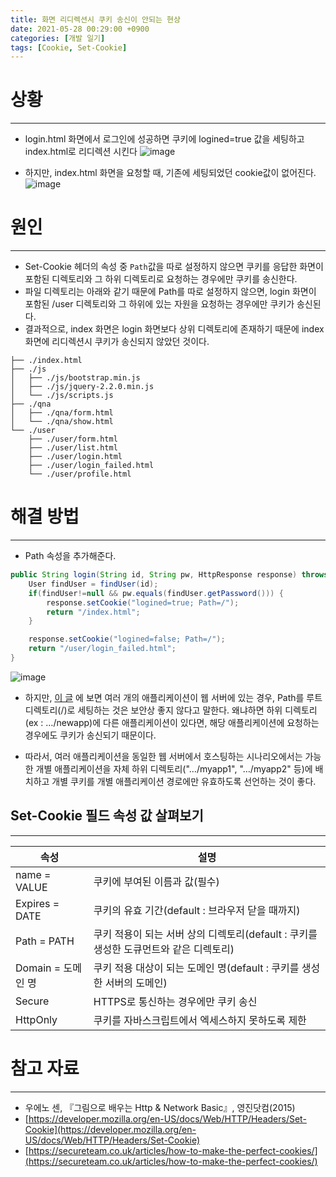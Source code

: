 ```yaml
---
title: 화면 리디렉션시 쿠키 송신이 안되는 현상
date: 2021-05-28 00:29:00 +0900
categories: [개발 일기]
tags: [Cookie, Set-Cookie]
---
```


# 상황
---
- login.html 화면에서 로그인에 성공하면 쿠키에 logined=true 값을 세팅하고 index.html로 리디렉션 시킨다
![image](https://user-images.githubusercontent.com/64415489/126067313-5d0880e9-3a68-41ad-81bf-c2952b64eeec.png)

- 하지만, index.html 화면을 요청할 때, 기존에 세팅되었던 cookie값이 없어진다.
![image](https://user-images.githubusercontent.com/64415489/126067345-51dae0d2-5025-4c4e-8e52-984372f12152.png)

# 원인
---
- Set-Cookie 헤더의 속성 중 `Path`값을 따로 설정하지 않으면 쿠키를 응답한 화면이 포함된 디렉토리와 그 하위 디렉토리로 요청하는 경우에만 쿠키를 송신한다.
- 파일 디렉토리는 아래와 같기 때문에 Path를 따로 설정하지 않으면, login 화면이 포함된 /user 디렉토리와 그 하위에 있는 자원을 요청하는 경우에만 쿠키가 송신된다.
- 결과적으로, index 화면은 login 화면보다 상위 디렉토리에 존재하기 때문에 index 화면에 리디렉션시 쿠키가 송신되지 않았던 것이다.
```
├── ./index.html
├── ./js
│   ├── ./js/bootstrap.min.js
│   ├── ./js/jquery-2.2.0.min.js
│   └── ./js/scripts.js
├── ./qna
│   ├── ./qna/form.html
│   └── ./qna/show.html
└── ./user
    ├── ./user/form.html
    ├── ./user/list.html
    ├── ./user/login.html
    ├── ./user/login_failed.html
    └── ./user/profile.html
```

# 해결 방법
---
- Path 속성을 추가해준다.
```java
public String login(String id, String pw, HttpResponse response) throws IOException {
    User findUser = findUser(id);
    if(findUser!=null && pw.equals(findUser.getPassword())) {
        response.setCookie("logined=true; Path=/");
        return "/index.html";
    }

    response.setCookie("logined=false; Path=/");
    return "/user/login_failed.html";
}
```

![image](https://user-images.githubusercontent.com/64415489/126068394-179a31d0-5865-4872-abfc-e11ff8033ff8.png)

- 하지만, [이 글](https://secureteam.co.uk/articles/how-to-make-the-perfect-cookies/) 에 보면 여러 개의 애플리케이션이 웹 서버에 있는 경우, Path를 루트 디렉토리(/)로 세팅하는 것은
보안상 좋지 않다고 말한다. 왜냐하면 하위 디렉토리(ex : …/newapp)에 다른 애플리케이션이 있다면, 해당 애플리케이션에 요청하는 경우에도 쿠키가 송신되기 때문이다.

- 따라서, 여러 애플리케이션을 동일한 웹 서버에서 호스팅하는 시나리오에서는 가능한 개별 애플리케이션을 자체 하위 디렉토리("…/myapp1", "…/myapp2" 등)에 배치하고
개별 쿠키를 개별 애플리케이션 경로에만 유효하도록 선언하는 것이 좋다.


## Set-Cookie 필드 속성 값 살펴보기
---

|  속성          |   설명         |
|---------------|---------------|
|name = VALUE    | 쿠키에 부여된 이름과 값(필수) |
|Expires = DATE | 쿠키의 유효 기간(default : 브라우저 닫을 때까지) |
|Path = PATH   | 쿠키 적용이 되는 서버 상의 디렉토리(default : 쿠키를 생성한 도큐먼트와 같은 디렉토리) |
|Domain = 도메인 명| 쿠키 적용 대상이 되는 도메인 명(default : 쿠키를 생성한 서버의 도메인) |
|Secure| HTTPS로 통신하는 경우에만 쿠키 송신|
|HttpOnly| 쿠키를 자바스크립트에서 엑세스하지 못하도록 제한 |


# 참고 자료
---
- 우에노 센, 『그림으로 배우는 Http & Network Basic』, 영진닷컴(2015)
- [https://developer.mozilla.org/en-US/docs/Web/HTTP/Headers/Set-Cookie](https://developer.mozilla.org/en-US/docs/Web/HTTP/Headers/Set-Cookie)
- [https://secureteam.co.uk/articles/how-to-make-the-perfect-cookies/](https://secureteam.co.uk/articles/how-to-make-the-perfect-cookies/)
